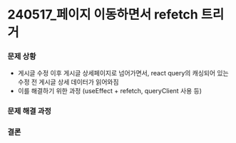 # 240517\_페이지 이동하면서 refetch 트리거

### 문제 상황

- 게시글 수정 이후 게시글 상세페이지로 넘어가면서, react query의 캐싱되어 있는 수정 전 게시글 상세 데이터가 읽어와짐
- 이를 해결하기 위한 과정 (useEffect + refetch, queryClient 사용 등)

### 문제 해결 과정

### 결론
